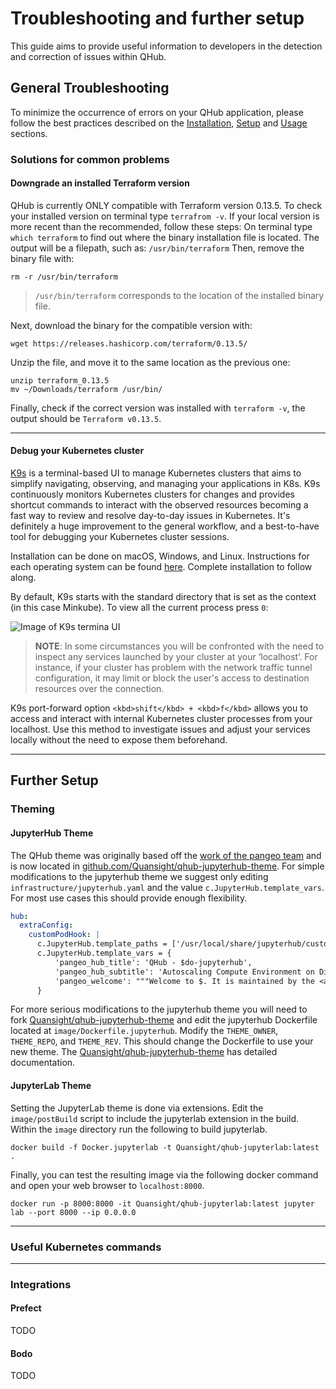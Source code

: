 # Troubleshooting and further setup
This guide aims to provide useful information to developers in the detection and correction of issues within QHub.

## General Troubleshooting
To minimize the occurrence of errors on your QHub application, please follow the best practices described on the 
[Installation](01_installation.md), [Setup](02_setup.md) and [Usage](03_usage.md) sections.

### Solutions for common problems
#### Downgrade an installed Terraform version

QHub is currently ONLY compatible with Terraform version 0.13.5. To check your installed version on terminal type `terrafrom -v`.
If your local version is more recent than the recommended, follow these steps:
On terminal type `which terraform` to find out where the binary installation file is located.
The output will be a filepath, such as: `/usr/bin/terraform`
Then, remove the binary file with:
```shell
rm -r /usr/bin/terraform
```
> `/usr/bin/terraform` corresponds to the location of the installed binary file.

Next, download the binary for the compatible version with:
```shell
wget https://releases.hashicorp.com/terraform/0.13.5/
```
Unzip the file, and move it to the same location as the previous one:
```shell
unzip terraform_0.13.5
mv ~/Downloads/terraform /usr/bin/
```
Finally, check if the correct version was installed with `terraform -v`, the output should be `Terraform v0.13.5`.

---

#### Debug your Kubernetes cluster 

 [K9s](https://k9scli.io/) is a terminal-based UI to manage Kubernetes clusters that aims to 
 simplify navigating, observing, and managing your applications in K8s. 
 K9s continuously monitors Kubernetes clusters for changes and provides 
 shortcut commands to interact with the observed resources becoming a 
 fast way to review and resolve day-to-day issues in Kubernetes. It's 
 definitely a huge improvement to the general workflow, and a best-to-have 
 tool for debugging your Kubernetes cluster sessions. 

Installation can be done on macOS, Windows, and Linux. Instructions 
for each operating system can be found [here](https://github.com/derailed/k9s). 
Complete installation to follow along.

By default, K9s starts with the standard directory that is set as the 
context (in this case Minkube). To view all the current process press `0`:

![Image of K9s termina UI](image_here)

> **NOTE**: In some circumstances you will be confronted with the 
  need to inspect any services launched by your cluster at your ‘localhost’. For instance, if your cluster has problem
with the network traffic tunnel configuration, it may limit or block the user's 
  access to destination resources over the connection. 

K9s port-forward option `<kbd>shift</kbd> + <kbd>f</kbd>` allows you to access and interact 
with internal Kubernetes cluster processes from your localhost. Use this method to investigate issues and adjust your 
services locally without the need to expose them beforehand.


---

## Further Setup
### Theming
#### JupyterHub Theme

The QHub theme was originally based off the [work of the pangeo
team](https://github.com/pangeo-data/pangeo-custom-jupyterhub-templates)
and is now located in
[github.com/Quansight/qhub-jupyterhub-theme](https://github.com/Quansight/qhub-jupyterhub-theme/). For
simple modifications to the jupyterhub theme we suggest only editing
`infrastructure/jupyterhub.yaml` and the value
`c.JupyterHub.template_vars`. For most use cases this should provide
enough flexibility.

```yaml
hub:
  extraConfig:
    customPodHook: |
      c.JupyterHub.template_paths = ['/usr/local/share/jupyterhub/custom_templates/']
      c.JupyterHub.template_vars = {
          'pangeo_hub_title': 'QHub - $do-jupyterhub',
          'pangeo_hub_subtitle': 'Autoscaling Compute Environment on Digital Ocean',
          'pangeo_welcome': """Welcome to $. It is maintained by the <a href="http://quansight.com">Quansight staff</a>. The hub's configuration is stored in the github repository based on <a href="https://github.com/Quansight/qhub-kubernetes/">https://github.com/Quansight/qhub-kubernetes/</a>. To provide feedback and report any technical problems, please use the <a href="https://github.com/Quansight/qhub-kubernetes//issues">github issue tracker</a>."""
      }
```

For more serious modifications to the jupyterhub theme you will need
to fork
[Quansight/qhub-jupyterhub-theme](https://github.com/Quansight/qhub-jupyterhub-theme)
and edit the jupyterhub Dockerfile located at
`image/Dockerfile.jupyterhub`. Modify the `THEME_OWNER`, `THEME_REPO`,
and `THEME_REV`. This should change the Dockerfile to use your new
theme. The
[Quansight/qhub-jupyterhub-theme](https://github.com/Quansight/qhub-jupyterhub-theme)
has detailed documentation.

#### JupyterLab Theme

Setting the JupyterLab theme is done via extensions. Edit the
`image/postBuild` script to include the jupyterlab extension in the
build. Within the `image` directory run the following to build
jupyterlab.

```shell
docker build -f Docker.jupyterlab -t Quansight/qhub-jupyterlab:latest .
```

Finally, you can test the resulting image via the following docker
command and open your web browser to `localhost:8000`.

```shell
docker run -p 8000:8000 -it Quansight/qhub-jupyterlab:latest jupyter lab --port 8000 --ip 0.0.0.0
```
---

### Useful Kubernetes commands

---

### Integrations
#### Prefect
TODO
#### Bodo
TODO




